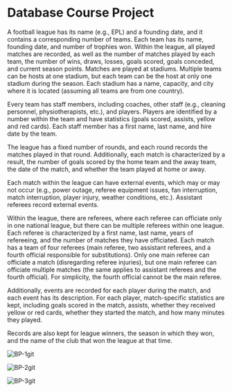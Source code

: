 # Database Course Project

A football league has its name (e.g., EPL) and a founding date, and it contains a corresponding number of teams. Each team has its name, founding date, and number of trophies won. Within the league, all played matches are recorded, as well as the number of matches played by each team, the number of wins, draws, losses, goals scored, goals conceded, and current season points. Matches are played at stadiums. Multiple teams can be hosts at one stadium, but each team can be the host at only one stadium during the season. Each stadium has a name, capacity, and city where it is located (assuming all teams are from one country).

Every team has staff members, including coaches, other staff (e.g., cleaning personnel, physiotherapists, etc.), and players. Players are identified by a number within the team and have statistics (goals scored, assists, yellow and red cards). Each staff member has a first name, last name, and hire date by the team.

The league has a fixed number of rounds, and each round records the matches played in that round. Additionally, each match is characterized by a result, the number of goals scored by the home team and the away team, the date of the match, and whether the team played at home or away.

Each match within the league can have external events, which may or may not occur (e.g., power outage, referee equipment issues, fan interruption, match interruption, player injury, weather conditions, etc.). Assistant referees record external events.

Within the league, there are referees, where each referee can officiate only in one national league, but there can be multiple referees within one league. Each referee is characterized by a first name, last name, years of refereeing, and the number of matches they have officiated. Each match has a team of four referees (main referee, two assistant referees, and a fourth official responsible for substitutions). Only one main referee can officiate a match (disregarding referee injuries), but one main referee can officiate multiple matches (the same applies to assistant referees and the fourth official). For simplicity, the fourth official cannot be the main referee.

Additionally, events are recorded for each player during the match, and each event has its description. For each player, match-specific statistics are kept, including goals scored in the match, assists, whether they received yellow or red cards, whether they started the match, and how many minutes they played.

Records are also kept for league winners, the season in which they won, and the name of the club that won the league at that time.

![BP-1git](https://github.com/novicatepic/BP-Football-League-Database-App/assets/62095336/991fd1d4-71e4-4688-a6a9-e5c52500bad1)

![BP-2git](https://github.com/novicatepic/BP-Football-League-Database-App/assets/62095336/2f8948d8-0aa6-4103-91da-c86529267ae6)

![BP-3git](https://github.com/novicatepic/BP-Football-League-Database-App/assets/62095336/0f3181f0-af19-438f-9779-3defc62a2f41)




